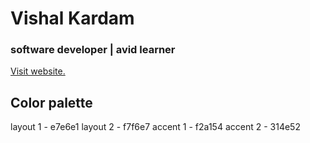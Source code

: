 # Vishal Kardam
### software developer | avid learner

[Visit website.](https://vishk95.github.io/Portfolio2.0/)

## Color palette

layout 1 - e7e6e1
layout 2 - f7f6e7
accent 1 - f2a154
accent 2 - 314e52